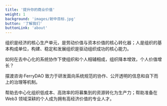 ```yaml
---
title: '提升你的商业价值'
weight: 1
background: 'images/射中目标.jpg'
button: '了解我们'
buttonLink: 'about'
---
```


组织是经济的核心生产单元，是劳动价值与资本价值的核心转化器；人是组织的基本构成单位，构建、稳定和发展组织是驱动组织成功的核心能力。

如何在去中心化的系统协作下使组织和个人相辅相成，组织降本增效，个人价值增长？

摆渡咨询·FerryDAO 致力于研发面向系统规范的协作、公开透明的信息和自下而上的治理等机制。

帮助去中心化组织低成本、高效率的将募集到的资源转化为生产力；帮助准备在 Web3 领域深耕的个人成为拥有高经济价值的专业人才。

